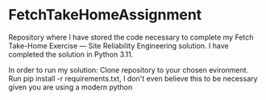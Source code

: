 # FetchTakeHomeAssignment
Repository where I have stored the code necessary to complete my Fetch Take-Home Exercise — Site Reliability Engineering solution. I have completed the solution in Python 3.11.

In order to run my solution:
Clone repository to your chosen evironment. Run pip install -r requirements.txt, I don't even believe this to be necessary given you are using a modern python
